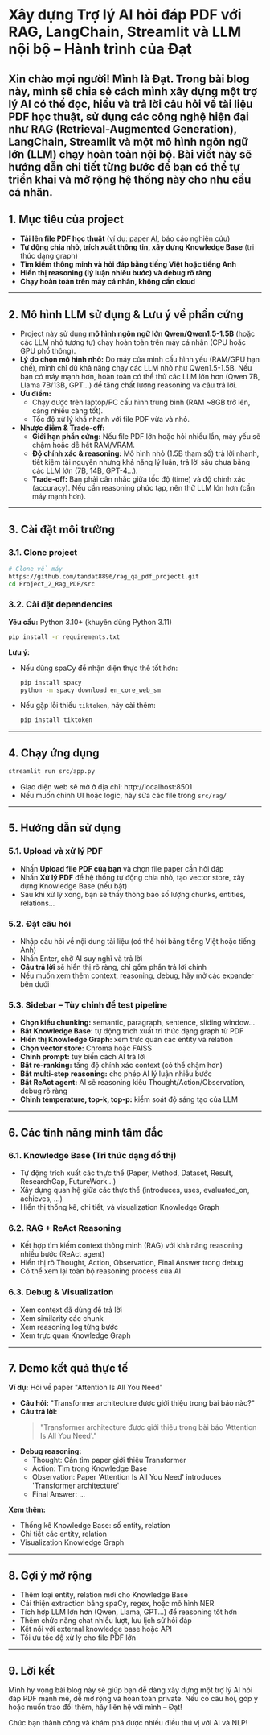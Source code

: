 # Xây dựng Trợ lý AI hỏi đáp PDF với RAG, LangChain, Streamlit và LLM nội bộ – Hành trình của Đạt

Xin chào mọi người! Mình là Đạt. Trong bài blog này, mình sẽ chia sẻ cách mình xây dựng một trợ lý AI có thể đọc, hiểu và trả lời câu hỏi về tài liệu PDF học thuật, sử dụng các công nghệ hiện đại như RAG (Retrieval-Augmented Generation), LangChain, Streamlit và một mô hình ngôn ngữ lớn (LLM) chạy hoàn toàn nội bộ. Bài viết này sẽ hướng dẫn chi tiết từng bước để bạn có thể tự triển khai và mở rộng hệ thống này cho nhu cầu cá nhân.
---

## 1. Mục tiêu của project
- **Tải lên file PDF học thuật** (ví dụ: paper AI, báo cáo nghiên cứu)
- **Tự động chia nhỏ, trích xuất thông tin, xây dựng Knowledge Base** (tri thức dạng graph)
- **Tìm kiếm thông minh và hỏi đáp bằng tiếng Việt hoặc tiếng Anh**
- **Hiển thị reasoning (lý luận nhiều bước) và debug rõ ràng**
- **Chạy hoàn toàn trên máy cá nhân, không cần cloud**

---

## 2. Mô hình LLM sử dụng & Lưu ý về phần cứng

- Project này sử dụng **mô hình ngôn ngữ lớn Qwen/Qwen1.5-1.5B** (hoặc các LLM nhỏ tương tự) chạy hoàn toàn trên máy cá nhân (CPU hoặc GPU phổ thông).
- **Lý do chọn mô hình nhỏ:** Do máy của mình cấu hình yếu (RAM/GPU hạn chế), mình chỉ đủ khả năng chạy các LLM nhỏ như Qwen1.5-1.5B. Nếu bạn có máy mạnh hơn, hoàn toàn có thể thử các LLM lớn hơn (Qwen 7B, Llama 7B/13B, GPT...) để tăng chất lượng reasoning và câu trả lời.
- **Ưu điểm:**
  - Chạy được trên laptop/PC cấu hình trung bình (RAM ~8GB trở lên, càng nhiều càng tốt).
  - Tốc độ xử lý khá nhanh với file PDF vừa và nhỏ.
- **Nhược điểm & Trade-off:**
  - **Giới hạn phần cứng:** Nếu file PDF lớn hoặc hỏi nhiều lần, máy yếu sẽ chậm hoặc dễ hết RAM/VRAM.
  - **Độ chính xác & reasoning:** Mô hình nhỏ (1.5B tham số) trả lời nhanh, tiết kiệm tài nguyên nhưng khả năng lý luận, trả lời sâu chưa bằng các LLM lớn (7B, 14B, GPT-4...).
  - **Trade-off:** Bạn phải cân nhắc giữa tốc độ (time) và độ chính xác (accuracy). Nếu cần reasoning phức tạp, nên thử LLM lớn hơn (cần máy mạnh hơn).

---

## 3. Cài đặt môi trường
### 3.1. Clone project
```bash
# Clone về máy
https://github.com/tandat8896/rag_qa_pdf_project1.git
cd Project_2_Rag_PDF/src
```

### 3.2. Cài đặt dependencies
**Yêu cầu:** Python 3.10+ (khuyên dùng Python 3.11)

```bash
pip install -r requirements.txt
```

**Lưu ý:**
- Nếu dùng spaCy để nhận diện thực thể tốt hơn:
  ```bash
  pip install spacy
  python -m spacy download en_core_web_sm
  ```
- Nếu gặp lỗi thiếu `tiktoken`, hãy cài thêm:
  ```bash
  pip install tiktoken
  ```

---

## 4. Chạy ứng dụng

```bash
streamlit run src/app.py
```

- Giao diện web sẽ mở ở địa chỉ: http://localhost:8501
- Nếu muốn chỉnh UI hoặc logic, hãy sửa các file trong `src/rag/`

---

## 5. Hướng dẫn sử dụng
### 5.1. Upload và xử lý PDF
- Nhấn **Upload file PDF của bạn** và chọn file paper cần hỏi đáp
- Nhấn **Xử lý PDF** để hệ thống tự động chia nhỏ, tạo vector store, xây dựng Knowledge Base (nếu bật)
- Sau khi xử lý xong, bạn sẽ thấy thông báo số lượng chunks, entities, relations...

### 5.2. Đặt câu hỏi
- Nhập câu hỏi về nội dung tài liệu (có thể hỏi bằng tiếng Việt hoặc tiếng Anh)
- Nhấn Enter, chờ AI suy nghĩ và trả lời
- **Câu trả lời** sẽ hiển thị rõ ràng, chỉ gồm phần trả lời chính
- Nếu muốn xem thêm context, reasoning, debug, hãy mở các expander bên dưới

### 5.3. Sidebar – Tùy chỉnh để test pipeline
- **Chọn kiểu chunking:** semantic, paragraph, sentence, sliding window...
- **Bật Knowledge Base:** tự động trích xuất tri thức dạng graph từ PDF
- **Hiển thị Knowledge Graph:** xem trực quan các entity và relation
- **Chọn vector store:** Chroma hoặc FAISS
- **Chỉnh prompt:** tuỳ biến cách AI trả lời
- **Bật re-ranking:** tăng độ chính xác context (có thể chậm hơn)
- **Bật multi-step reasoning:** cho phép AI lý luận nhiều bước
- **Bật ReAct agent:** AI sẽ reasoning kiểu Thought/Action/Observation, debug rõ ràng
- **Chỉnh temperature, top-k, top-p:** kiểm soát độ sáng tạo của LLM

---

## 6. Các tính năng mình tâm đắc
### 6.1. Knowledge Base (Tri thức dạng đồ thị)
- Tự động trích xuất các thực thể (Paper, Method, Dataset, Result, ResearchGap, FutureWork...)
- Xây dựng quan hệ giữa các thực thể (introduces, uses, evaluated_on, achieves, ...)
- Hiển thị thống kê, chi tiết, và visualization Knowledge Graph

### 6.2. RAG + ReAct Reasoning
- Kết hợp tìm kiếm context thông minh (RAG) với khả năng reasoning nhiều bước (ReAct agent)
- Hiển thị rõ Thought, Action, Observation, Final Answer trong debug
- Có thể xem lại toàn bộ reasoning process của AI

### 6.3. Debug & Visualization
- Xem context đã dùng để trả lời
- Xem similarity các chunk
- Xem reasoning log từng bước
- Xem trực quan Knowledge Graph

---

## 7. Demo kết quả thực tế
**Ví dụ:** Hỏi về paper "Attention Is All You Need"

- **Câu hỏi:** "Transformer architecture được giới thiệu trong bài báo nào?"
- **Câu trả lời:**
  > "Transformer architecture được giới thiệu trong bài báo 'Attention Is All You Need'."
- **Debug reasoning:**
  - Thought: Cần tìm paper giới thiệu Transformer
  - Action: Tìm trong Knowledge Base
  - Observation: Paper 'Attention Is All You Need' introduces 'Transformer architecture'
  - Final Answer: ...

**Xem thêm:**
- Thống kê Knowledge Base: số entity, relation
- Chi tiết các entity, relation
- Visualization Knowledge Graph

---

## 8. Gợi ý mở rộng
- Thêm loại entity, relation mới cho Knowledge Base
- Cải thiện extraction bằng spaCy, regex, hoặc mô hình NER
- Tích hợp LLM lớn hơn (Qwen, Llama, GPT...) để reasoning tốt hơn
- Thêm chức năng chat nhiều lượt, lưu lịch sử hỏi đáp
- Kết nối với external knowledge base hoặc API
- Tối ưu tốc độ xử lý cho file PDF lớn

---


## 9. Lời kết

Mình hy vọng bài blog này sẽ giúp bạn dễ dàng xây dựng một trợ lý AI hỏi đáp PDF mạnh mẽ, dễ mở rộng và hoàn toàn private. Nếu có câu hỏi, góp ý hoặc muốn trao đổi thêm, hãy liên hệ với mình – Đạt!

Chúc bạn thành công và khám phá được nhiều điều thú vị với AI và NLP! 